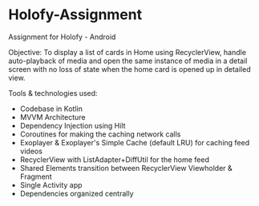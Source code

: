 # Holofy-Assignment
Assignment for Holofy - Android

Objective: To display a list of cards in Home using RecyclerView, handle auto-playback of media and open the same instance of media in a detail screen with no loss of state when the home card is opened up in detailed view.

Tools & technologies used:

- Codebase in Kotlin
- MVVM Architecture
- Dependency Injection using Hilt
- Coroutines for making the caching network calls
- Exoplayer & Exoplayer's Simple Cache (default LRU) for caching feed videos
- RecyclerView with ListAdapter+DiffUtil for the home feed
- Shared Elements transition between RecyclerView Viewholder & Fragment
- Single Activity app
- Dependencies organized centrally
